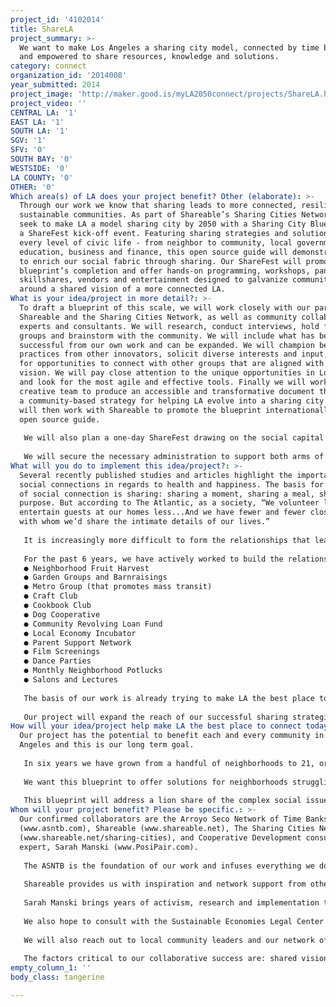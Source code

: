 ```yaml
---
project_id: '4102014'
title: ShareLA
project_summary: >-
  We want to make Los Angeles a sharing city model, connected by time banking,
  and empowered to share resources, knowledge and solutions.
category: connect
organization_id: '2014008'
year_submitted: 2014
project_image: 'http://maker.good.is/myLA2050connect/projects/ShareLA.html'
project_video: ''
CENTRAL LA: '1'
EAST LA: '1'
SOUTH LA: '1'
SGV: '1'
SFV: '0'
SOUTH BAY: '0'
WESTSIDE: '0'
LA COUNTY: '0'
OTHER: '0'
Which area(s) of LA does your project benefit? Other (elaborate): >-
  Through our work we know that sharing leads to more connected, resilient and
  sustainable communities. As part of Shareable’s Sharing Cities Network, we
  seek to make LA a model sharing city by 2050 with a Sharing City Blueprint and
  a ShareFest kick-off event. Featuring sharing strategies and solutions at
  every level of civic life - from neighbor to community, local government,
  education, business and finance, this open source guide will demonstrate how
  to enrich our social fabric through sharing. Our ShareFest will promote the
  blueprint’s completion and offer hands-on programming, workshops, panels,
  skillshares, vendors and entertainment designed to galvanize community leaders
  around a shared vision of a more connected LA.
What is your idea/project in more detail?: >-
  To draft a blueprint of this scale, we will work closely with our partner
  Shareable and the Sharing Cities Network, as well as community collaborators,
  experts and consultants. We will research, conduct interviews, hold focus
  groups and brainstorm with the community. We will include what has been
  successful from our own work and can be expanded. We will champion best
  practices from other innovators, solicit diverse interests and input, and look
  for opportunities to connect with other groups that are aligned with our
  vision. We will pay close attention to the unique opportunities in Los Angeles
  and look for the most agile and effective tools. Finally we will work with a
  creative team to produce an accessible and transformative document that offers
  a community-based strategy for helping LA evolve into a sharing city model. We
  will then work with Shareable to promote the blueprint internationally as an
  open source guide.
   
   We will also plan a one-day ShareFest drawing on the social capital of our existing community of changemakers, sharing economy pioneers and local emerging leaders. We will design programming that offers something for the novice, the inducted and the devotee with sharing strategies that are affordable, do-able and effective. We will coordinate educators, speakers, entertainment, vendors, volunteers and security. We will secure the appropriate event permits and insurance. Will will invite everyone in the community to participate, including our local elected officials. 
   
   We will secure the necessary administration to support both arms of the project, as well as develop the partnerships critical for blueprint research, ShareFest planning and programming. We will work with city and neighborhood officials to grow time banking in the city in our continued effort to empower the local community leaders who will carry forward this ambitious but achievable vision.
What will you do to implement this idea/project?: >-
  Several recently published studies and articles highlight the importance of
  social connections in regards to health and happiness. The basis for any form
  of social connection is sharing: sharing a moment, sharing a meal, sharing a
  purpose. But according to The Atlantic, as a society, “We volunteer less. We
  entertain guests at our homes less...And we have fewer and fewer close friends
  with whom we’d share the intimate details of our lives.” 
   
   It is increasingly more difficult to form the relationships that lead to meaningful connections in our over-scheduled, high stress urban lives, or to create the trust needed to ask for help or share with another person. Too often we struggle with financial pressures; the high cost of housing, food, and transportation in LA can overshadow our basic human need for social connection and can lead to great isolation. 
   
   For the past 6 years, we have actively worked to build the relationships that lead to deep and meaningful social connections through sharing time, resources, and knowledge. Through time banking we increase connectedness as well as access to resources in creative ways:
   ● Neighborhood Fruit Harvest
   ● Garden Groups and Barnraisings
   ● Metro Group (that promotes mass transit)
   ● Craft Club
   ● Cookbook Club 
   ● Dog Cooperative
   ● Community Revolving Loan Fund 
   ● Local Economy Incubator
   ● Parent Support Network
   ● Film Screenings
   ● Dance Parties
   ● Monthly Neighborhood Potlucks
   ● Salons and Lectures
   
   The basis of our work is already trying to make LA the best place to connect. Our blueprint is the roadmap for achieving this goal. 
   
   Our project will expand the reach of our successful sharing strategies, grow our network of time banks and strengthen communities where our programs already exist. It will teach communities how to create meaningful work, share helpful resources that increase quality of life and pathways to civic engagement. With our Sharefest as a welcoming party we will create a place for all Angelenos to embrace the city we envision by 2050: a more connected and collaborative place, with equal opportunities for shared housing, food, transportation, work, education, and finance. By cultivating inspiration and nurturing emerging leaders at this event we are investing in the renewable resources needed to power our movement for years to come. And as more people understand and come to value the effects of sharing as they learn how to connect the dots, they will in turn seek even more opportunities to connect.
How will your idea/project help make LA the best place to connect today? In LA2050?: >-
  Our project has the potential to benefit each and every community in Los
  Angeles and this is our long term goal. 
   
   In six years we have grown from a handful of neighborhoods to 21, organically and at the consistent request of community members who are disillusioned with business as usual. Because sharing strategies of this nature are often informal, require very little infrastructure for impact and can be implemented by average men, women and children, we see enormous opportunities to transform the fabric of LA one neighborhood at a time. 
   
   We want this blueprint to offer solutions for neighborhoods struggling with access to food and employment, communities that have historically been told they do not have a place at the social decision making table, for the kids who need meaningful after school activities to avoid delinquency, for the small businesses that benefit from a strong local economy, for the nonprofit organizations that desperately need volunteers to serve their clients, for our local elected officials who need innovative solutions to persistent community problems, for visitors who come to this great city with the preconceived notion that we move too fast, care only about money and have no soul. 
   
   This blueprint will address a lion share of the complex social issues our city faces through incredibly organic and simple strategies and help guide “the powers that be” towards them so we can effectively move this vision forward together.
Whom will your project benefit? Please be specific.: >-
  Our confirmed collaborators are the Arroyo Seco Network of Time Banks members
  (www.asntb.com), Shareable (www.shareable.net), The Sharing Cities Network
  (www.shareable.net/sharing-cities), and Cooperative Development consultant and
  expert, Sarah Manski (www.PosiPair.com).
   
   The ASNTB is the foundation of our work and infuses everything we do with social capital. Drawing on our 1,300 individual members and over 40 organizational and nonprofit members for expertise, experience and manpower, we will leverage thousands of volunteer hours for time credits. We will call on them heavily as stakeholders during the blueprint process and as volunteers, vendors, speakers, panelists and leaders at ShareFest. 
   
   Shareable provides us with inspiration and network support from other experienced sharing advocates. We have worked with them on map jams, ShareFests, and a series of workshops for our Local Economy Incubator. We will work closely with them and the Sharing Cities Network for blueprint development so our framework is flexible enough to serve cities everywhere. They will help us promote the blueprint and ShareFest.
   
   Sarah Manski brings years of activism, research and implementation to our project. She will lead the development of a cooperative strategy for Los Angeles, incorporating both grassroots and high-level partnership models such as the Cleveland Model to our blueprint as a means of democratizing wealth and greater access to more sustaining work for Angelenos. 
   
   We also hope to consult with the Sustainable Economies Legal Center (www.theselc.org) in our continued work with them to making sharing economy solutions available to all who want them. Critical to the success of our 501c3 paperwork, SELC is currently working on an economic blueprint for the Bay Area. They will help us navigate sharing law. 
   
   We will also reach out to local community leaders and our network of sharing economy pioneers, consultants and experts for input on the blueprint.
   
   The factors critical to our collaborative success are: shared vision, respect and reciprocity. Shared vision ensures we are pulling in the same direction - towards an interconnected, livable city where people from all walks of life can thrive. Respect allows for us to share our diverse perspectives, ideas and solutions. Reciprocity allows us to focus on community, not individual betterment, and meaningful exchange rather than service or charity.
empty_column_1: ''
body_class: tangerine

---
```

